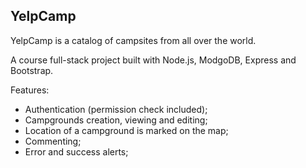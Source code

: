 <h2>YelpCamp</h2>

<p>YelpCamp is a catalog of campsites from all over the world.</p>

A course full-stack project built with Node.js, ModgoDB, Express and Bootstrap.

Features:
<ul>
    <li> Authentication (permission check included); </li>
    <li> Campgrounds creation, viewing and editing; </li>
    <li> Location of a campground is marked on the map; </li>
    <li> Commenting; </li>
    <li> Error and success alerts; </li>    
</ul>

